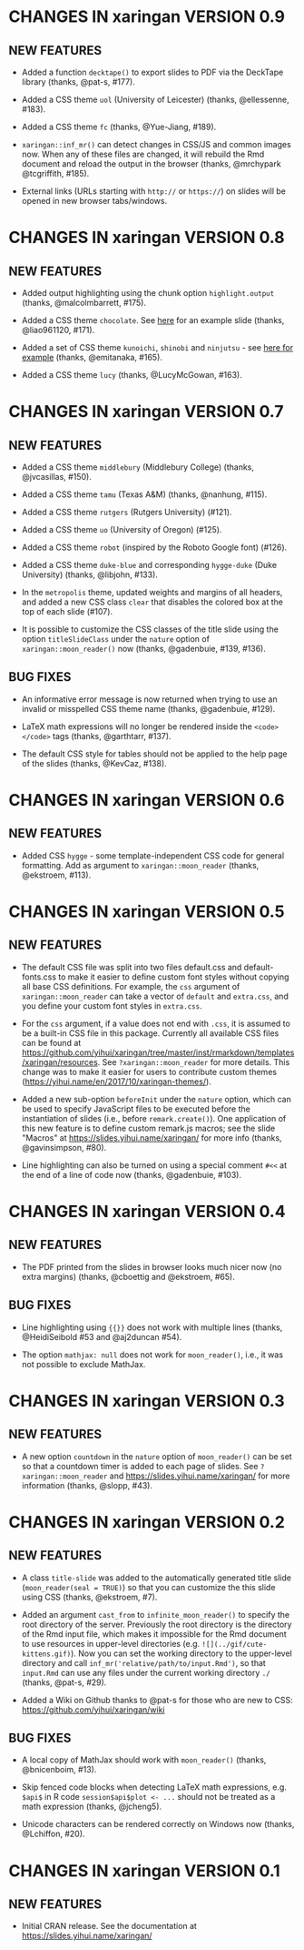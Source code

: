 # CHANGES IN xaringan VERSION 0.9

## NEW FEATURES

- Added a function `decktape()` to export slides to PDF via the DeckTape library (thanks, @pat-s, #177).

- Added a CSS theme `uol` (University of Leicester) (thanks, @ellessenne, #183).

- Added a CSS theme `fc` (thanks, @Yue-Jiang, #189).

- `xaringan::inf_mr()` can detect changes in CSS/JS and common images now. When any of these files are changed, it will rebuild the Rmd document and reload the output in the browser (thanks, @mrchypark @tcgriffith, #185).

- External links (URLs starting with `http://` or `https://`) on slides will be opened in new browser tabs/windows.

# CHANGES IN xaringan VERSION 0.8

## NEW FEATURES

- Added output highlighting using the chunk option `highlight.output` (thanks, @malcolmbarrett, #175).

- Added a CSS theme `chocolate`. See [here](https://liao961120.github.io/slides/xaringan/) for an example slide (thanks, @liao961120, #171).

- Added a set of CSS theme `kunoichi`, `shinobi` and `ninjutsu` - see [here for example](https://emitanaka.github.io/ninja-theme) (thanks, @emitanaka, #165).

- Added a CSS theme `lucy` (thanks, @LucyMcGowan, #163).

# CHANGES IN xaringan VERSION 0.7

## NEW FEATURES

- Added a CSS theme `middlebury` (Middlebury College) (thanks, @jvcasillas, #150).

- Added a CSS theme `tamu` (Texas A&M) (thanks, @nanhung, #115).

- Added a CSS theme `rutgers` (Rutgers University) (#121).

- Added a CSS theme `uo` (University of Oregon) (#125).

- Added a CSS theme `robot` (inspired by the Roboto Google font) (#126).

- Added a CSS theme `duke-blue` and corresponding `hygge-duke` (Duke University) (thanks, @libjohn, #133).

- In the `metropolis` theme, updated weights and margins of all headers, and added a new CSS class `clear` that disables the colored box at the top of each slide (#107).

- It is possible to customize the CSS classes of the title slide using the option `titleSlideClass` under the `nature` option of `xaringan::moon_reader()` now (thanks, @gadenbuie, #139, #136).

## BUG FIXES

- An informative error message is now returned when trying to use an invalid or misspelled CSS theme name (thanks, @gadenbuie, #129).

- LaTeX math expressions will no longer be rendered inside the `<code></code>` tags (thanks, @garthtarr, #137).

- The default CSS style for tables should not be applied to the help page of the slides (thanks, @KevCaz, #138).

# CHANGES IN xaringan VERSION 0.6

## NEW FEATURES

- Added CSS `hygge` - some template-independent CSS code for general formatting. Add as argument to `xaringan::moon_reader` (thanks, @ekstroem, #113).

# CHANGES IN xaringan VERSION 0.5

## NEW FEATURES

- The default CSS file was split into two files default.css and default-fonts.css to make it easier to define custom font styles without copying all base CSS definitions. For example, the `css` argument of `xaringan::moon_reader` can take a vector of `default` and `extra.css`, and you define your custom font styles in `extra.css`.

- For the `css` argument, if a value does not end with `.css`, it is assumed to be a built-in CSS file in this package. Currently all available CSS files can be found at https://github.com/yihui/xaringan/tree/master/inst/rmarkdown/templates/xaringan/resources. See `?xaringan::moon_reader` for more details. This change was to make it easier for users to contribute custom themes (https://yihui.name/en/2017/10/xaringan-themes/).

- Added a new sub-option `beforeInit` under the `nature` option, which can be used to specify JavaScript files to be executed before the instantiation of slides (i.e., before `remark.create()`). One application of this new feature is to define custom remark.js macros; see the slide "Macros" at https://slides.yihui.name/xaringan/ for more info (thanks, @gavinsimpson, #80).

- Line highlighting can also be turned on using a special comment `#<<` at the end of a line of code now (thanks, @gadenbuie, #103).

# CHANGES IN xaringan VERSION 0.4

## NEW FEATURES

- The PDF printed from the slides in browser looks much nicer now (no extra margins) (thanks, @cboettig and @ekstroem, #65).

## BUG FIXES

- Line highlighting using `{{}}` does not work with multiple lines (thanks, @HeidiSeibold #53 and @aj2duncan #54).

- The option `mathjax: null` does not work for `moon_reader()`, i.e., it was not possible to exclude MathJax.

# CHANGES IN xaringan VERSION 0.3

## NEW FEATURES

- A new option `countdown` in the `nature` option of `moon_reader()` can be set so that a countdown timer is added to each page of slides. See `?xaringan::moon_reader` and https://slides.yihui.name/xaringan/ for more information (thanks, @slopp, #43).

# CHANGES IN xaringan VERSION 0.2

## NEW FEATURES

- A class `title-slide` was added to the automatically generated title slide (`moon_reader(seal = TRUE)`) so that you can customize the this slide using CSS (thanks, @ekstroem, #7).

- Added an argument `cast_from` to `infinite_moon_reader()` to specify the root directory of the server. Previously the root directory is the directory of the Rmd input file, which makes it impossible for the Rmd document to use resources in upper-level directories (e.g. `![](../gif/cute-kittens.gif)`). Now you can set the working directory to the upper-level directory and call `inf_mr('relative/path/to/input.Rmd')`, so that `input.Rmd` can use any files under the current working directory `./` (thanks, @pat-s, #29).

- Added a Wiki on Github thanks to @pat-s for those who are new to CSS: https://github.com/yihui/xaringan/wiki

## BUG FIXES

- A local copy of MathJax should work with `moon_reader()` (thanks, @bnicenboim, #13).

- Skip fenced code blocks when detecting LaTeX math expressions, e.g. `$api$` in R code `session$api$plot <- ...` should not be treated as a math expression (thanks, @jcheng5).

- Unicode characters can be rendered correctly on Windows now (thanks, @Lchiffon, #20).

# CHANGES IN xaringan VERSION 0.1

## NEW FEATURES

- Initial CRAN release. See the documentation at https://slides.yihui.name/xaringan/
